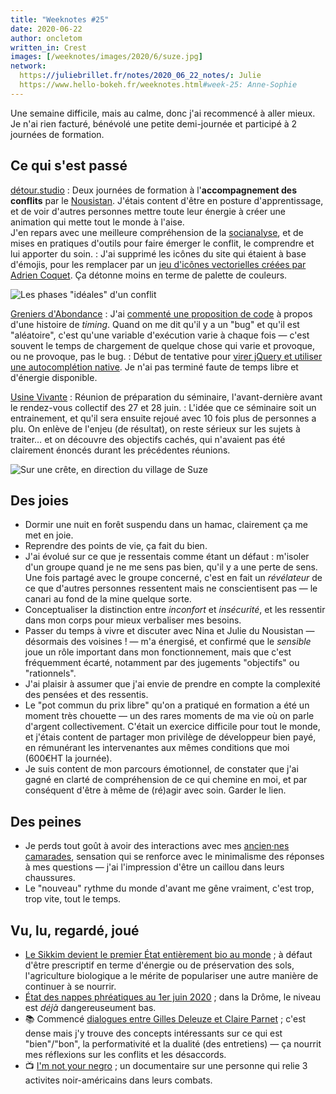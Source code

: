 ```yaml
---
title: "Weeknotes #25"
date: 2020-06-22
author: oncletom
written_in: Crest
images: [/weeknotes/images/2020/6/suze.jpg]
network:
  https://juliebrillet.fr/notes/2020_06_22_notes/: Julie
  https://www.hello-bokeh.fr/weeknotes.html#week-25: Anne-Sophie
---
```


Une semaine difficile, mais au calme, donc j'ai recommencé à aller mieux. Je n'ai rien facturé, bénévolé une petite demi-journée et participé à 2 journées de formation.

<!--more-->

## Ce qui s'est passé

[détour.studio]
: Deux journées de formation à l'**accompagnement des conflits** par le [Nousistan](http://www.nousistan.org/). J'étais content d'être en posture d'apprentissage, et de voir d'autres personnes mettre toute leur énergie à créer une animation qui mette tout le monde à l'aise.<br>
J'en repars avec une meilleure compréhension de la [socianalyse](https://fr.wikipedia.org/wiki/Socianalyse), et de mises en pratiques d'outils pour faire émerger le conflit, le comprendre et lui apporter du soin.
: J'ai supprimé les icônes du site qui étaient à base d'émojis, pour les remplacer par un [jeu d'icônes vectorielles créées par Adrien Coquet](https://thenounproject.com/coquet_adrien/). Ça détonne moins en terme de palette de couleurs.

![](/weeknotes/images/2020/6/conflit-ideal.jpg "Les phases &quot;idéales&quot; d'un conflit")


[Greniers d'Abondance]
: J'ai [commenté une proposition de code](https://framagit.org/lga/crater-ui/-/merge_requests/21/) à propos d'une histoire de _timing_. Quand on me dit qu'il y a un "bug" et qu'il est "aléatoire", c'est qu'une variable d'exécution varie à chaque fois — c'est souvent le temps de chargement de quelque chose qui varie et provoque, ou ne provoque, pas le bug.
: Début de tentative pour [virer jQuery et utiliser une autocomplétion native](https://framagit.org/lga/crater-ui/-/merge_requests/22/). Je n'ai pas terminé faute de temps libre et d'énergie disponible.


[Usine Vivante]
: Réunion de préparation du séminaire, l'avant-dernière avant le rendez-vous collectif des 27 et 28 juin.
: L'idée que ce séminaire soit un entrainement, et qu'il sera ensuite rejoué avec 10 fois plus de personnes a plu. On enlève de l'enjeu (de résultat), on reste sérieux sur les sujets à traiter… et on découvre des objectifs cachés, qui n'avaient pas été clairement énoncés durant les précédentes réunions.

![](/weeknotes/images/2020/6/suze.jpg "Sur une crête, en direction du village de Suze")


## Des joies

- Dormir une nuit en forêt suspendu dans un hamac, clairement ça me met en joie.
- Reprendre des points de vie, ça fait du bien.
- J'ai évolué sur ce que je ressentais comme étant un défaut : m'isoler d'un groupe quand je ne me sens pas bien, qu'il y a une perte de sens. Une fois partagé avec le groupe concerné, c'est en fait un _révélateur_ de ce que d'autres personnes ressentent mais ne conscientisent pas — le canari au fond de la mine quelque sorte.
- Conceptualiser la distinction entre _inconfort_ et _insécurité_, et les ressentir dans mon corps pour mieux verbaliser mes besoins.
- Passer du temps à vivre et discuter avec Nina et Julie du Nousistan — désormais des voisines ! — m'a énergisé, et confirmé que le _sensible_ joue un rôle important dans mon fonctionnement, mais que c'est fréquemment écarté, notamment par des jugements "objectifs" ou "rationnels".
- J'ai plaisir à assumer que j'ai envie de prendre en compte la complexité des pensées et des ressentis.
- Le "pot commun du prix libre" qu'on a pratiqué en formation a été un moment très chouette — un des rares moments de ma vie où on parle d'argent collectivement. C'était un exercice difficile pour tout le monde, et j'étais content de partager mon privilège de développeur bien payé, en rémunérant les intervenantes aux mêmes conditions que moi (600€HT la journée).
- Je suis content de mon parcours émotionnel, de constater que j'ai gagné en clarté de compréhension de ce qui chemine en moi, et par conséquent d'être à même de (ré)agir avec soin. Garder le lien.


## Des peines

- Je perds tout goût à avoir des interactions avec mes [ancien·nes camarades](https://dtc-innovation.org/), sensation qui se renforce avec le minimalisme des réponses à mes questions — j'ai l'impression d'être un caillou dans leurs chaussures.
- Le "nouveau" rythme du monde d'avant me gêne vraiment, c'est trop, trop vite, tout le temps.


## Vu, lu, regardé, joué

- [Le Sikkim devient le premier État entièrement bio au monde](https://globalgoodness.ca/inde-le-sikkim-devient-le-premier-etat-entierement-bio-au-monde/) ; à défaut d'être prescriptif en terme d'énergie ou de préservation des sols, l'agriculture biologique a le mérite de populariser une autre manière de continuer à se nourrir.
- [État des nappes phréatiques au 1er juin 2020](https://www.brgm.fr/publication-presse/etat-nappes-eau-souterraine-1er-juin-2020) ; dans la Drôme, le niveau est _déjà_ dangereuseument bas.
- 📚 Commencé [dialogues entre Gilles Deleuze et Claire Parnet](https://en.wikipedia.org/wiki/Dialogues_(Gilles_Deleuze)) ; c'est dense mais j'y trouve des concepts intéressants sur ce qui est "bien"/"bon", la performativité et la dualité (des entretiens) — ça nourrit mes réflexions sur les conflits et les désaccords.
- 📺 [I'm not your negro](https://en.wikipedia.org/wiki/I_Am_Not_Your_Negro) ; un documentaire sur une personne qui relie 3 activites noir-américains dans leurs combats.

[détour.studio]: /
[Stylo]: https://github.com/EcrituresNumeriques/stylo
[Jardins Nourriciers]: https://www.lesjardinsnourriciers.com/
[CartoBio]: https://cartobio.org/
[Usine Vivante]: https://www.usinevivante.org
[Apprendre à développer une cartographie web]: https://github.com/sofiaboulaarab/carto_recherche
[Revue Hybrid]: https://www.puv-editions.fr/collections/hybrid.html
[paged.js]: https://www.pagedjs.org/
[Greniers d'Abondance]: https://resiliencealimentaire.org/

[Noémie]: https://noemiegirard.co
[Sofia]: https://twitter.com/sofiaboulaarab
[Mélina]: http://melinacoaching.com/
[Anne-Sophie]: https://hello-bokeh.fr
[Guillaume]: https://www.yuzutech.fr/
[Claire]: https://www.lassembleuse.fr/
[Antoine]: https://www.quaternum.net/
[Alexandre]: https://apollonet.fr/
